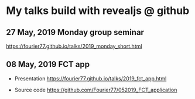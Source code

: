# My talks build with revealjs @ github

## 27 May, 2019 Monday group seminar

https://fourier77.github.io/talks/2019_monday_short.html

## 08 May, 2019 FCT app

- Presentation
https://fourier77.github.io/talks/2019_fct_app.html

- Source code
https://github.com/Fourier77/052019_FCT_application
